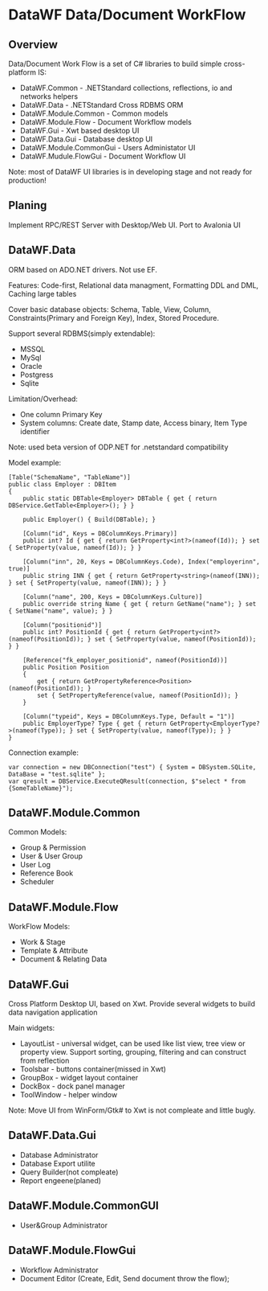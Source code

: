 # DataWF Data/Document WorkFlow

## Overview

Data/Document Work Flow is a set of C# libraries to build simple cross-platform IS:

- DataWF.Common - .NETStandard collections, reflections, io and networks helpers
- DataWF.Data - .NETStandard Cross RDBMS ORM
- DataWF.Module.Common - Common models
- DataWF.Module.Flow - Document Workflow models
- DataWF.Gui - Xwt based desktop UI
- DataWF.Data.Gui - Database desktop UI
- DataWF.Module.CommonGui - Users Administator UI
- DataWF.Mudule.FlowGui - Document Workflow UI

Note: most of DataWF UI libraries is in developing stage and not ready for production!

## Planing

Implement RPC/REST Server with Desktop/Web UI.
Port to Avalonia UI

## DataWF.Data

ORM based on ADO.NET drivers. Not use EF.

Features: Code-first, Relational data managment, Formatting DDL and DML, Caching large tables

Cover basic database objects: Schema, Table, View, Column, Constraints(Primary and Foreign Key), Index, Stored Procedure.

Support several RDBMS(simply extendable):

- MSSQL
- MySql
- Oracle
- Postgress
- Sqlite

Limitation/Overhead:

- One column Primary Key
- System columns: Create date, Stamp date, Access binary, Item Type identifier

Note: used beta version of ODP.NET for .netstandard compatibility

Model example:

    [Table("SchemaName", "TableName")]
    public class Employer : DBItem
    {
        public static DBTable<Employer> DBTable { get { return DBService.GetTable<Employer>(); } }

        public Employer() { Build(DBTable); }

        [Column("id", Keys = DBColumnKeys.Primary)]
        public int? Id { get { return GetProperty<int?>(nameof(Id)); } set { SetProperty(value, nameof(Id)); } }

        [Column("inn", 20, Keys = DBColumnKeys.Code), Index("employerinn", true)]
        public string INN { get { return GetProperty<string>(nameof(INN)); } set { SetProperty(value, nameof(INN)); } }

        [Column("name", 200, Keys = DBColumnKeys.Culture)]
        public override string Name { get { return GetName("name"); } set { SetName("name", value); } }

        [Column("positionid")]
        public int? PositionId { get { return GetProperty<int?>(nameof(PositionId)); } set { SetProperty(value, nameof(PositionId)); } }

        [Reference("fk_employer_positionid", nameof(PositionId))]
        public Position Position
        {
            get { return GetPropertyReference<Position>(nameof(PositionId)); }
            set { SetPropertyReference(value, nameof(PositionId)); }
        }

        [Column("typeid", Keys = DBColumnKeys.Type, Default = "1")]
        public EmployerType? Type { get { return GetProperty<EmployerType?>(nameof(Type)); } set { SetProperty(value, nameof(Type)); } }
    }

Connection example:

    var connection = new DBConnection("test") { System = DBSystem.SQLite, DataBase = "test.sqlite" };
    var qresult = DBService.ExecuteQResult(connection, $"select * from {SomeTableName}");

## DataWF.Module.Common

Common Models:

- Group & Permission
- User & User Group
- User Log
- Reference Book
- Scheduler

## DataWF.Module.Flow

WorkFlow Models:

- Work & Stage
- Template & Attribute
- Document & Relating Data

## DataWF.Gui

Cross Platform Desktop UI, based on Xwt. Provide several widgets to build data navigation application

Main widgets:

- LayoutList - universal widget, can be used like list view, tree view or property view. Support sorting, grouping, filtering and can construct from reflection
- Toolsbar - buttons container(missed in Xwt)
- GroupBox - widget layout container
- DockBox - dock panel manager
- ToolWindow - helper window

Note: Move UI from WinForm/Gtk# to Xwt is not compleate and little bugly.

## DataWF.Data.Gui

- Database Administrator
- Database Export utilite
- Query Builder(not compleate)
- Report engeene(planed)

## DataWF.Module.CommonGUI

- User&Group Administrator

## DataWF.Module.FlowGui

- Workflow Administrator
- Document Editor (Create, Edit, Send document throw the flow);
